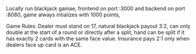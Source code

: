 Locally run blackjack gamae, frontend on port :3000 and backend on port :8080, game always intializes with 1000 points, 

Game Rules: Dealer must stand on 17, natural blackjack payout 3:2, can only double at the start of a round or directly after a split,
hand can be split if it has exactly 2 cards with the same face value. Insurance pays 2:1 only when dealers face up card is an ACE.
